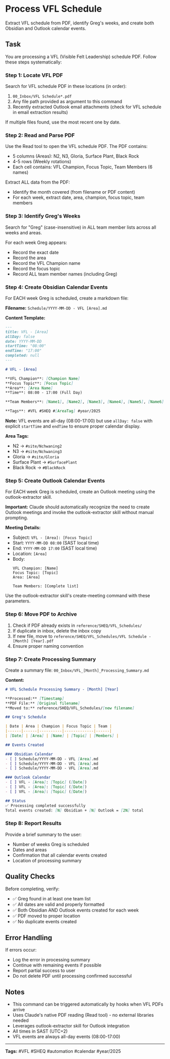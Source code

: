 # Process VFL Schedule

Extract VFL schedule from PDF, identify Greg's weeks, and create both Obsidian and Outlook calendar events.

## Task

You are processing a VFL (Visible Felt Leadership) schedule PDF. Follow these steps systematically:

### Step 1: Locate VFL PDF

Search for VFL schedule PDF in these locations (in order):
1. `00_Inbox/VFL Schedule*.pdf`
2. Any file path provided as argument to this command
3. Recently extracted Outlook email attachments (check for VFL schedule in email extraction results)

If multiple files found, use the most recent one by date.

### Step 2: Read and Parse PDF

Use the Read tool to open the VFL schedule PDF. The PDF contains:
- 5 columns (Areas): N2, N3, Gloria, Surface Plant, Black Rock
- 4-5 rows (Weekly rotations)
- Each cell contains: VFL Champion, Focus Topic, Team Members (6 names)

Extract ALL data from the PDF:
- Identify the month covered (from filename or PDF content)
- For each week, extract date, area, champion, focus topic, team members

### Step 3: Identify Greg's Weeks

Search for "Greg" (case-insensitive) in ALL team member lists across all weeks and areas.

For each week Greg appears:
- Record the exact date
- Record the area
- Record the VFL Champion name
- Record the focus topic
- Record ALL team member names (including Greg)

### Step 4: Create Obsidian Calendar Events

For EACH week Greg is scheduled, create a markdown file:

**Filename:** `Schedule/YYYY-MM-DD - VFL [Area].md`

**Content Template:**
```markdown
---
title: VFL - [Area]
allDay: false
date: YYYY-MM-DD
startTime: "08:00"
endTime: "17:00"
completed: null
---

# VFL - [Area]

**VFL Champion**: [Champion Name]
**Focus Topic**: [Focus Topic]
**Area**: [Area Name]
**Time**: 08:00 - 17:00 (Full Day)

**Team Members**: [Name1], [Name2], [Name3], [Name4], [Name5], [Name6]

**Tags**: #VFL #SHEQ #[AreaTag] #year/2025
```

**Note:** VFL events are all-day (08:00-17:00) but use `allDay: false` with explicit `startTime` and `endTime` to ensure proper calendar display.

**Area Tags:**
- N2 → `#site/Nchwaning2`
- N3 → `#site/Nchwaning3`
- Gloria → `#site/Gloria`
- Surface Plant → `#SurfacePlant`
- Black Rock → `#BlackRock`

### Step 5: Create Outlook Calendar Events

For EACH week Greg is scheduled, create an Outlook meeting using the outlook-extractor skill.

**Important:** Claude should automatically recognize the need to create Outlook meetings and invoke the outlook-extractor skill without manual prompting.

**Meeting Details:**
- Subject: `VFL - [Area]: [Focus Topic]`
- Start: `YYYY-MM-DD 08:00` (SAST local time)
- End: `YYYY-MM-DD 17:00` (SAST local time)
- Location: `[Area]`
- Body:
  ```
  VFL Champion: [Name]
  Focus Topic: [Topic]
  Area: [Area]

  Team Members: [Complete list]
  ```

Use the outlook-extractor skill's create-meeting command with these parameters.

### Step 6: Move PDF to Archive

1. Check if PDF already exists in `reference/SHEQ/VFL_Schedules/`
2. If duplicate in inbox, delete the inbox copy
3. If new file, move to `reference/SHEQ/VFL_Schedules/VFL Schedule - [Month] [Year].pdf`
4. Ensure proper naming convention

### Step 7: Create Processing Summary

Create a summary file: `00_Inbox/VFL_[Month]_Processing_Summary.md`

**Content:**
```markdown
# VFL Schedule Processing Summary - [Month] [Year]

**Processed:** [Timestamp]
**PDF File:** [Original filename]
**Moved to:** reference/SHEQ/VFL_Schedules/[new filename]

## Greg's Schedule

| Date | Area | Champion | Focus Topic | Team |
|------|------|----------|-------------|------|
| [Date] | [Area] | [Name] | [Topic] | [Members] |

## Events Created

### Obsidian Calendar
- [ ] Schedule/YYYY-MM-DD - VFL [Area].md
- [ ] Schedule/YYYY-MM-DD - VFL [Area].md
- [ ] Schedule/YYYY-MM-DD - VFL [Area].md

### Outlook Calendar
- [ ] VFL - [Area]: [Topic] ([Date])
- [ ] VFL - [Area]: [Topic] ([Date])
- [ ] VFL - [Area]: [Topic] ([Date])

## Status
✅ Processing completed successfully
Total events created: [N] Obsidian + [N] Outlook = [2N] total
```

### Step 8: Report Results

Provide a brief summary to the user:
- Number of weeks Greg is scheduled
- Dates and areas
- Confirmation that all calendar events created
- Location of processing summary

## Quality Checks

Before completing, verify:
- ✅ Greg found in at least one team list
- ✅ All dates are valid and properly formatted
- ✅ Both Obsidian AND Outlook events created for each week
- ✅ PDF moved to proper location
- ✅ No duplicate events created

## Error Handling

If errors occur:
- Log the error in processing summary
- Continue with remaining events if possible
- Report partial success to user
- Do not delete PDF until processing confirmed successful

## Notes

- This command can be triggered automatically by hooks when VFL PDFs arrive
- Uses Claude's native PDF reading (Read tool) - no external libraries needed
- Leverages outlook-extractor skill for Outlook integration
- All times in SAST (UTC+2)
- VFL events are always all-day events (08:00-17:00)

---

**Tags:** #VFL #SHEQ #automation #calendar #year/2025
